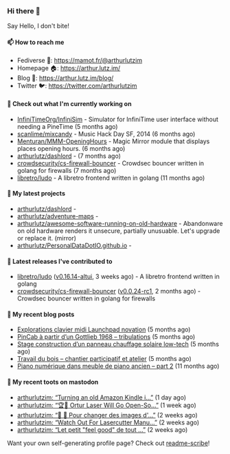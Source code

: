 ### Hi there 👋

Say Hello, I don't bite!

#### 📫 How to reach me

- Fediverse 🐘: https://mamot.fr/@arthurlutzim
- Homepage 🏠: https://arthur.lutz.im/
- Blog 📰: https://arthur.lutz.im/blog/
- Twitter 🐦: https://twitter.com/arthurlutzim

#### 👷 Check out what I'm currently working on

- [InfiniTimeOrg/InfiniSim](https://github.com/InfiniTimeOrg/InfiniSim) - Simulator for InfiniTime user interface without needing a PineTime (5 months ago)
- [scanlime/mixcandy](https://github.com/scanlime/mixcandy) - Music Hack Day SF, 2014 (6 months ago)
- [Menturan/MMM-OpeningHours](https://github.com/Menturan/MMM-OpeningHours) - Magic Mirror module that displays places opening hours. (6 months ago)
- [arthurlutz/dashlord](https://github.com/arthurlutz/dashlord) -  (7 months ago)
- [crowdsecurity/cs-firewall-bouncer](https://github.com/crowdsecurity/cs-firewall-bouncer) - Crowdsec bouncer written in golang for firewalls (7 months ago)
- [libretro/ludo](https://github.com/libretro/ludo) - A libretro frontend written in golang (11 months ago)

#### 🌱 My latest projects

- [arthurlutz/dashlord](https://github.com/arthurlutz/dashlord) - 
- [arthurlutz/adventure-maps](https://github.com/arthurlutz/adventure-maps) - 
- [arthurlutz/awesome-software-running-on-old-hardware](https://github.com/arthurlutz/awesome-software-running-on-old-hardware) - Abandonware on old hardware renders it unsecure, partially unusuable. Let&#39;s upgrade or replace it. (mirror)
- [arthurlutz/PersonalDataDotIO.github.io](https://github.com/arthurlutz/PersonalDataDotIO.github.io) - 

#### 🔭 Latest releases I've contributed to

- [libretro/ludo](https://github.com/libretro/ludo) ([v0.16.14-altui](https://github.com/libretro/ludo/releases/tag/v0.16.14-altui), 3 weeks ago) - A libretro frontend written in golang
- [crowdsecurity/cs-firewall-bouncer](https://github.com/crowdsecurity/cs-firewall-bouncer) ([v0.0.24-rc1](https://github.com/crowdsecurity/cs-firewall-bouncer/releases/tag/v0.0.24-rc1), 2 months ago) - Crowdsec bouncer written in golang for firewalls

#### 📜 My recent blog posts

- [Explorations clavier midi Launchpad novation](https://arthur.lutz.im/blog/2022/02/28/explorations-clavier-midi-launchpad-novation/) (5 months ago)
- [PinCab à partir d’un Gottlieb 1968 – tribulations](https://arthur.lutz.im/blog/2022/02/27/pincab-a-partir-dun-gottlieb-1968-tribulations/) (5 months ago)
- [Stage construction d’un panneau chauffage solaire low-tech](https://arthur.lutz.im/blog/2022/02/27/stage-construction-dun-panneau-chauffage-solaire-low-tech/) (5 months ago)
- [Travail du bois – chantier participatif et atelier](https://arthur.lutz.im/blog/2022/02/24/travail-du-bois-chantier-participatif-et-atelier/) (5 months ago)
- [Piano numérique dans meuble de piano ancien – part 2](https://arthur.lutz.im/blog/2021/08/16/piano-numerique-dans-meuble-de-piano-ancien-part-2/) (11 months ago)

#### 🐘 My recent toots on mastodon

- [arthurlutzim: “Turning an old Amazon Kindle i…”](https://mamot.fr/@arthurlutzim/108743884150806986) (1 day ago)
- [arthurlutzim: “🏆💪 Ortur Laser Will Go Open-So…”](https://mamot.fr/@arthurlutzim/108673859271004925) (1 week ago)
- [arthurlutzim: “🌊 🥵 Pour changer des images d&#39;…”](https://mamot.fr/@arthurlutzim/108668539631146762) (2 weeks ago)
- [arthurlutzim: “Watch Out For Lasercutter Manu…”](https://mamot.fr/@arthurlutzim/108661826414324828) (2 weeks ago)
- [arthurlutzim: “Let petit &#34;feel good&#34; de tout …”](https://mamot.fr/@arthurlutzim/108652347823233825) (2 weeks ago)

Want your own self-generating profile page? Check out [readme-scribe](https://github.com/muesli/readme-scribe)!
